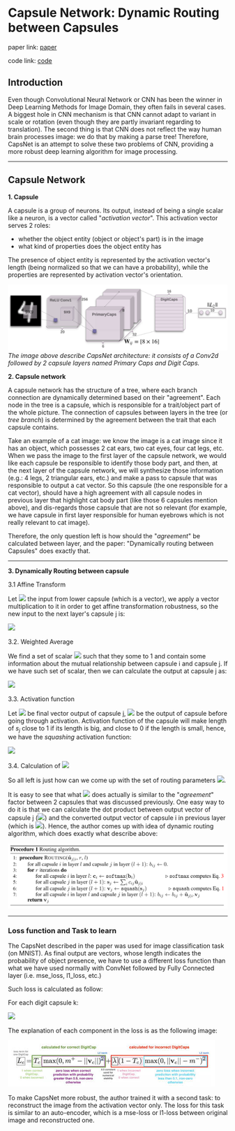 # Capsule Network: Dynamic Routing between Capsules

paper link: [paper](https://arxiv.org/pdf/1710.09829.pdf)

code link: [code](https://github.com/gram-ai/capsule-networks)

## Introduction

Even though Convolutional Neural Network or CNN has been the winner in Deep Learning Methods for Image Domain, they often fails in several cases. A biggest hole in CNN mechanism is that CNN cannot adapt to variant in scale or rotation (even though they are partly invariant regarding to translation). The second thing is that CNN does not reflect the way human brain processes image: we do that by making a parse tree! Therefore, CapsNet is an attempt to solve these two problems of CNN, providing a more robust deep learning algorithm for image processing.

****
## Capsule Network

**1. Capsule**
   
A capsule is a group of neurons. Its output, instead of being a single scalar like a neuron, is a vector called "*activation vector*". This activation vector serves 2 roles:
- whether the object entity (object or object's part) is in the image
- what kind of properties does the object entity has

The presence of object entity is represented by the activation vector's length (being normalized so that we can have a probability), while the properties are represented by activation vector's orientation.

![image](capsnet.png)
*The image above describe CapsNet architecture: it consists of a Conv2d followed by 2 capsule layers 
named Primary Caps and Digit Caps.*


**2. Capsule network**

A capsule network has the structure of a tree, where each branch connection are dynamically determined based on their "agreement". Each node in the tree is a capsule, which is responsible for a trait/object part of the whole picture. The connection of capsules between layers in the tree (or *tree branch*) is determined by the agreement between the trait that each capsule contains. 

Take an example of a cat image: we know the image is a cat image since it has an object, which possesses 2 cat ears, two cat eyes, four cat legs, etc. When we pass the image to the first layer of the capsule network, we would like each capsule be responsible to identify those body part, and then, at the next layer of the capsule network, we will synthesize those information (e.g.: 4 legs, 2 triangular ears, etc.) and make a pass to capsule that was responsible to output a cat vector. So this capsule (the one responsible for a cat vector), should have a high agreement with all capsule nodes in previous layer that highlight cat body part (like those 6 capsules mention above), and dis-regards those capsule that are not so relevant (for example, we have capsule in first layer responsible for human eyebrows which is not really relevant to cat image). 

Therefore, the only question left is how should the "*agreement*" be calculated between layer, and the paper: "Dynamically routing between Capsules" does exactly that.

****
**3. Dynamically Routing between capsule**

3.1 Affine Transform

Let **<img src="https://render.githubusercontent.com/render/math?math=u_i">** the input from lower capsule (which is a vector), we apply a vector multiplication to it in order to get affine transformation robustness, so the new input to the next layer's capsule j is:

<img src="https://render.githubusercontent.com/render/math?math=\hat{u}_{j|i} = W_{ij}u_i">

3.2. Weighted Average

We find a set of scalar <img src="https://render.githubusercontent.com/render/math?math=c_{ij}"> such that they some to 1 and contain some information about the mutual relationship between capsule i and capsule j. If we have such set of scalar, then we can calculate the output at capsule j as:

<img src="https://render.githubusercontent.com/render/math?math=s_j = \sum_i c_{ij}\hat{u}_{j|i}">

3.3. Activation function

Let <img src="https://render.githubusercontent.com/render/math?math=v_j"> be final vector output of capsule j, <img src="https://render.githubusercontent.com/render/math?math=s_j"> be the output of capsule before going through activation. Activation function of the capsule will make length of $s_j$ close to 1 if its length is big, and close to 0 if the length is small, hence, we have the *squashing* activation function:

<img src="https://render.githubusercontent.com/render/math?math=v_j = \frac{||s_j||^2}{||s_j||^2+1}\frac{s_j}{||s_j||}">

3.4. Calculation of <img src="https://render.githubusercontent.com/render/math?math=c_{ij}">

So all left is just how can we come up with the set of routing parameters <img src="https://render.githubusercontent.com/render/math?math=c_{ji}">.

It is easy to see that what <img src="https://render.githubusercontent.com/render/math?math=c_{ji}"> does actually is similar to the "*agreement*" factor between 2 capsules that was discussed previously. One easy way to do it is that we can calculate the dot product between output vector of capsule j (<img src="https://render.githubusercontent.com/render/math?math=v_j">) and the converted output vector of capsule i in previous layer (which is <img src="https://render.githubusercontent.com/render/math?math=\hat{u}_{j|i}">). Hence, the author comes up with idea of dynamic routing algorithm, which does exactly what describe above:

![algorithm](routing-capsnet.png)

****
### Loss function and Task to learn

The CapsNet described in the paper was used for image classification task (on MNIST). As final output are vectors, whose length indicates the probability of object presence, we have to use a different loss function than what we have used normally with ConvNet followed by Fully Connected layer (i.e. mse_loss, l1_loss, etc.)

Such loss is calculated as follow:

For each digit capsule k:

<img src="https://render.githubusercontent.com/render/math?math=L_k = T_k*max(0,m^+-||v_k||)^2+ \lambda(1-T_k)*max(0,||v_k|| - m^-)^2">

The explanation of each component in the loss is as the following image:

![image](loss.jpg)

To make CapsNet more robust, the author trained it with a second task: to reconstruct the image from the activation vector only. The loss for this task is similar to an auto-encoder, which is a mse-loss or l1-loss between original image and reconstructed one.

